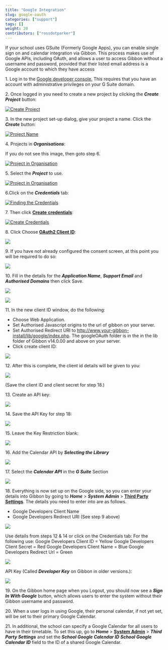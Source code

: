 ```yaml
---
title: "Google Integration"
slug: google-oauth
categories: ["support"]
tags: []
weight: 20
contributors: ["rossdotparker"]
---
```


If your school uses GSuite (Formerly Google Apps), you can enable single sign on and calendar integration via Gibbon. This process makes use of Google APIs, including OAuth, and allows a user to access Gibbon without a username and password, provided that their listed email address is a Google account to which they have access

1\. Log in to the <a href="https://cloud.google.com/console/project" target="_blank">Google developer console.</a> This requires that you have an account with administrative privileges on your G Suite domain.

2\. Once logged in you need to create a new project by clicking the ___Create Project___ button:

[![Create Project](images/create-project.png)](images/create-project.png)

3\. In the new project set-up dialog, give your project a name. Click the ___Create___ button:

[![Project Name](images/project-name.png)](images/project-name.png)

4\. Projects in ___Organisations___:

If you do not see this image, then goto step 6.

[![Project in Organisation](images/OrganisationError.JPG)](images/OrganisationError.JPG)

5\. Select the ___Project___ to use.

[![Project in Organisation](images/SelectProject.JPG)](images/SelectProject.JPG)

6\.Click on the ___Credentials___ tab:

[![Finding the Credentials](images/ClickCredentials.JPG)](images/ClickCredentials.JPG)

7\. Then click <span style="text-decoration: underline;">**Create** **credentials**</span>:

[![Create Credentials](images/create-credentials.png)](images/05-select-credential-300x158.png)

8\. Click Choose **<span style="text-decoration: underline;">OAuth2 Client ID</span>**:

[![](images/oauth-clientid.png)](images/oauth-clientid.png)

9\. If you have not already configured the consent screen, at this point you will be required to do so:

[![](images/consent-screen.png)](images/consent-screen.png)

10\. Fill in the details for the ___Application Name___, ___Support Email___ and ___Authorised Domains___ then click Save.

[![](images/OAuthConsentScreen1.JPG)](images/OAuthConsentScreen1.JPG)

[![](images/OAuthConsentScreen2.JPG)](images/OAuthConsentScreen2.JPG)

11\. In the new client ID window, do the following:

*   Choose Web Application.
*   Set Authorised Javascript origins to the url of gibbon on your server.
*   Set Authorised Redirect URI to http://www.your-gibbon-install/lib/google/index.php. The googleOAuth folder is in the in the lib folder of Gibbon v14.0.00 and above on your server.
*   Click create client ID:

[![](images/create-client-id.png)](images/create-client-id.png)

12\. After this is complete, the client id details will be given to you: 

[![](images/client-id-details.png)](images/client-id-details.png)

(Save the client ID and client secret for step 18.)

13\. Create an API key: 

[![](images/api-key.png)](images/api-key.png)

14\. Save the API Key for step 18: 

[![](images/api-key-created.png)](images/api-key-created.png)

15\. Leave the Key Restriction blank: 

[![](images/key-restriction.png)](images/key-restriction.png)

16\. Add the Calendar API by ___Selecting the Library___

[![](images/SelectLibrary.JPG)](images/SelectLibrary.JPG)

17\. Select the ___Calendar API___ in the ___G Suite___ Section

[![](images/EnableCalendarAPI.JPG)](images/EnableCalendarAPI.JPG)

18\. Everything is now set up on the Google side, so you can enter your details into Gibbon by going to ___Home___ > ___System Admin___ > **<span style="text-decoration: underline;">Third Party Settings</span>**. The details you need to enter into are as follows.

*   Google Developers Client Name
*   Google Developers Redirect URI (See step 9 above)

[![](images/AuthenticationGibbon.png)](images/AuthenticationGibbon.png) 

Use details from steps 12 & 14 or click on the Credentials tab: For the following use: Google Developers Client ID = Yellow Google Developers Client Secret = Red Google Developers Client Name = Blue Google Developers Redirect Url = Green 

[![](images/ClientId.png)](images/ClientId.png) 

API Key (Called ___Developer Key___ on Gibbon in older versions.): 

[![](images/APIKeyDetails.png)](images/APIKeyDetails.png)

19\. On the Gibbon home page when you Logout, you should now see a ___Sign In With Google___ button, which allows users to enter the system without their Gibbon username and password.

20\. When a user logs in using Google, their personal calendar, if not yet set, will be set to their primary Google Calendar.

21\. In additional, the school can specify a Google Calendar for all users to have in their timetable. To set this up, go to ___Home___ > **<span style="text-decoration: underline;">System Admin</span>** > ___Third Party Settings___ and set the ___School Google Calendar ID___
___School Google Calendar ID___ field to the ID of a shared Google Calendar.
